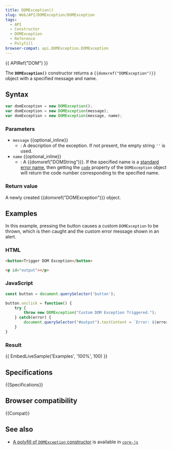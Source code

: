 ```yaml
---
title: DOMException()
slug: Web/API/DOMException/DOMException
tags:
  - API
  - Constructor
  - DOMException
  - Reference
  - Polyfill
browser-compat: api.DOMException.DOMException
---
```

{{ APIRef("DOM") }}

The **`DOMException()`** constructor returns a
`{{domxref("DOMException")}}` object with a specified message and name.

## Syntax

```js
var domException = new DOMException();
var domException = new DOMException(message);
var domException = new DOMException(message, name);
```

### Parameters

- `message` {{optional_inline}}
  - : A description of the exception. If not present, the empty string `''` is
    used.
- `name` {{optional_inline}}
  - : A {{domxref("DOMString")}}. If the specified name is a [standard error name](/en-US/docs/Web/API/DOMException#error_names), then getting the [`code`](/en-US/docs/Web/API/DOMException/code) property of the `DOMException` object will return the code number corresponding to the specified name.

### Return value

A newly created {{domxref("DOMException")}} object.

## Examples

In this example, pressing the button causes a custom `DOMException` to be thrown, which is then caught and the custom error message shown in an alert.

### HTML

```html
<button>Trigger DOM Exception</button>

<p id="output"></p>
```

### JavaScript

```js
const button = document.querySelector('button');

button.onclick = function() {
    try {
        throw new DOMException("Custom DOM Exception Triggered.");
    } catch(error) {
        document.querySelector("#output").textContent = `Error: ${error.message}`;
    }
}
```

### Result

{{ EmbedLiveSample('Examples', '100%', 100) }}

## Specifications

{{Specifications}}

## Browser compatibility

{{Compat}}

## See also

- [A polyfill of `DOMException` constructor](https://github.com/zloirock/core-js#domexception) is available in [`core-js`](https://github.com/zloirock/core-js)
